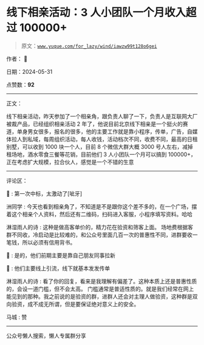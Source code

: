 # 线下相亲活动：3 人小团队一个月收入超过 100000+

> 原文：[`www.yuque.com/for_lazy/wind/iawzw99t128o6gei`](https://www.yuque.com/for_lazy/wind/iawzw99t128o6gei)

作者： 👑

日期：2024-05-31

点赞数：**92**

* * *

正文：

线下相亲活动，昨天参加了一个相亲角，跟负责人聊了一下，负责人是互联网大厂被裁产品，已经组织相亲活动 2 年了，他说目前北京线下相亲是一个挺火的赛道，单身男女很多，报名的很多，他的主要工作就是靠小程序，传单，广告，自媒体拉人到私域，每周组织活动，每人收钱，活动档次不同，收费不同，最高的日租别墅，可以收到 1000 块一个人，目前 8 个微信大群大概 3000 号人左右，减掉租场地，酒水零食三餐等花销，目前他们 3 人小团队一个月可以搞到 100000+，正在考虑扩大规模，拉合伙人，感觉是一个不错的生意

* * *

评论区：

👑 : 第一次中标，太激动了[呲牙]

洲同学 : 今天也看到相亲角了，不知道是不是跟你这个差不多的，在一个广场，摆着这个相亲个人资料，然后还有二维码，扫码进入客服，小程序填写资料。哈哈

淋湿雨人的诗 : 这种是做高客单价的，精力花在验资和筛客上面。 场地费根据客群不同收，冷启动是比较难的，和公众号里面几百一次的普惠性不同，进群要收一笔钱，所以必须有信用背书。

👑 : 是的，他们前期主要是靠自己朋友同事拉新

👑 : 他们主要线上引流，线下就基本发发传单

淋湿雨人的诗 : 看了你的回复，看来是我理解有偏差了。这种本质上还是普惠性质的，会设一道门槛，但不会太高。
门槛通常是普适性质的。就是我们经常在网上能见到的那种。我之前说的是验资的群，进群人还会对主理人做验资，这种群是双向验资，成不成无所谓，但是要保证绝对意义上的安全。

马城 : 赞

* * *

公众号懒人搜索，懒人专属群分享